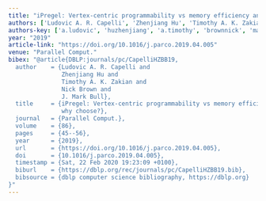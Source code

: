 ```yaml
---
title: "iPregel: Vertex-centric programmability vs memory efficiency and performance, why choose?"
authors: ['Ludovic A. R. Capelli', 'Zhenjiang Hu', 'Timothy A. K. Zakian', 'Nick Brown 0002', 'J. Mark Bull']
authors-key: ['a.ludovic', 'huzhenjiang', 'a.timothy', 'brownnick', 'markj.']
year: "2019"
article-link: "https://doi.org/10.1016/j.parco.2019.04.005"
venue: "Parallel Comput."
bibex: "@article{DBLP:journals/pc/CapelliHZBB19,
  author    = {Ludovic A. R. Capelli and
               Zhenjiang Hu and
               Timothy A. K. Zakian and
               Nick Brown and
               J. Mark Bull},
  title     = {iPregel: Vertex-centric programmability vs memory efficiency and performance,
               why choose?},
  journal   = {Parallel Comput.},
  volume    = {86},
  pages     = {45--56},
  year      = {2019},
  url       = {https://doi.org/10.1016/j.parco.2019.04.005},
  doi       = {10.1016/j.parco.2019.04.005},
  timestamp = {Sat, 22 Feb 2020 19:23:09 +0100},
  biburl    = {https://dblp.org/rec/journals/pc/CapelliHZBB19.bib},
  bibsource = {dblp computer science bibliography, https://dblp.org}
}"
---
```

